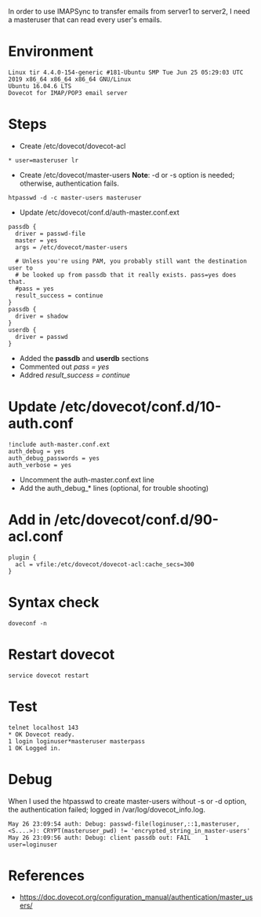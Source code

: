 In order to use IMAPSync to transfer emails from server1 to server2, I need a masteruser that can read every user's emails.
# Environment
```
Linux tir 4.4.0-154-generic #181-Ubuntu SMP Tue Jun 25 05:29:03 UTC 2019 x86_64 x86_64 x86_64 GNU/Linux
Ubuntu 16.04.6 LTS
Dovecot for IMAP/POP3 email server
```

# Steps
* Create /etc/dovecot/dovecot-acl
```
* user=masteruser lr
```
* Create /etc/dovecot/master-users
**Note**: -d or -s option is needed; otherwise, authentication fails.
```
htpasswd -d -c master-users masteruser
```
* Update /etc/dovecot/conf.d/auth-master.conf.ext
```
passdb {
  driver = passwd-file
  master = yes
  args = /etc/dovecot/master-users

  # Unless you're using PAM, you probably still want the destination user to
  # be looked up from passdb that it really exists. pass=yes does that.
  #pass = yes
  result_success = continue
}
passdb {
  driver = shadow
}
userdb {
  driver = passwd
}
```
  * Added the **passdb** and **userdb** sections
  * Commented out *pass = yes*
  * Addred *result_success = continue*

# Update /etc/dovecot/conf.d/10-auth.conf
```
!include auth-master.conf.ext
auth_debug = yes
auth_debug_passwords = yes
auth_verbose = yes
```
  * Uncomment the auth-master.conf.ext line
  * Add the auth_debug_* lines (optional, for trouble shooting)
# Add in /etc/dovecot/conf.d/90-acl.conf
```
plugin {
  acl = vfile:/etc/dovecot/dovecot-acl:cache_secs=300
}
```
# Syntax check
```
doveconf -n
```
# Restart dovecot
```
service dovecot restart
```
# Test
```
telnet localhost 143
* OK Dovecot ready.
1 login loginuser*masteruser masterpass
1 OK Logged in.
```
# Debug
When I used the htpasswd to create master-users without -s or -d option, the authentication failed; logged in /var/log/dovecot_info.log.
```
May 26 23:09:54 auth: Debug: passwd-file(loginuser,::1,masteruser,<S....>): CRYPT(masteruser_pwd) != 'encrypted_string_in_master-users'
May 26 23:09:56 auth: Debug: client passdb out: FAIL	1	user=loginuser
```

# References
* https://doc.dovecot.org/configuration_manual/authentication/master_users/
